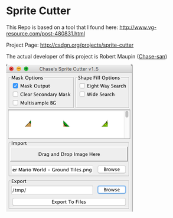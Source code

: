 # Sprite Cutter

This Repo is based on a tool that I found here: http://www.vg-resource.com/post-480831.html

Project Page: http://csdgn.org/projects/sprite-cutter

The actual developer of this project is Robert Maupin ([Chase-san](https://github.com/Chase-san))


![Screenshot](https://github.com/intere/SpriteCutter/blob/master/assets/screenshot.png?raw=true)
